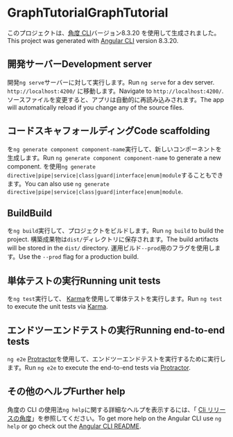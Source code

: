 # <a name="graphtutorial"></a><span data-ttu-id="c4b89-101">GraphTutorial</span><span class="sxs-lookup"><span data-stu-id="c4b89-101">GraphTutorial</span></span>

<span data-ttu-id="c4b89-102">このプロジェクトは、[角度 CLI](https://github.com/angular/angular-cli)バージョン8.3.20 を使用して生成されました。</span><span class="sxs-lookup"><span data-stu-id="c4b89-102">This project was generated with [Angular CLI](https://github.com/angular/angular-cli) version 8.3.20.</span></span>

## <a name="development-server"></a><span data-ttu-id="c4b89-103">開発サーバー</span><span class="sxs-lookup"><span data-stu-id="c4b89-103">Development server</span></span>

<span data-ttu-id="c4b89-104">開発`ng serve`サーバーに対して実行します。</span><span class="sxs-lookup"><span data-stu-id="c4b89-104">Run `ng serve` for a dev server.</span></span> <span data-ttu-id="c4b89-105">`http://localhost:4200/` に移動します。</span><span class="sxs-lookup"><span data-stu-id="c4b89-105">Navigate to `http://localhost:4200/`.</span></span> <span data-ttu-id="c4b89-106">ソースファイルを変更すると、アプリは自動的に再読み込みされます。</span><span class="sxs-lookup"><span data-stu-id="c4b89-106">The app will automatically reload if you change any of the source files.</span></span>

## <a name="code-scaffolding"></a><span data-ttu-id="c4b89-107">コードスキャフォールディング</span><span class="sxs-lookup"><span data-stu-id="c4b89-107">Code scaffolding</span></span>

<span data-ttu-id="c4b89-108">を`ng generate component component-name`実行して、新しいコンポーネントを生成します。</span><span class="sxs-lookup"><span data-stu-id="c4b89-108">Run `ng generate component component-name` to generate a new component.</span></span> <span data-ttu-id="c4b89-109">を使用`ng generate directive|pipe|service|class|guard|interface|enum|module`することもできます。</span><span class="sxs-lookup"><span data-stu-id="c4b89-109">You can also use `ng generate directive|pipe|service|class|guard|interface|enum|module`.</span></span>

## <a name="build"></a><span data-ttu-id="c4b89-110">Build</span><span class="sxs-lookup"><span data-stu-id="c4b89-110">Build</span></span>

<span data-ttu-id="c4b89-111">を`ng build`実行して、プロジェクトをビルドします。</span><span class="sxs-lookup"><span data-stu-id="c4b89-111">Run `ng build` to build the project.</span></span> <span data-ttu-id="c4b89-112">構築成果物は`dist/`ディレクトリに保存されます。</span><span class="sxs-lookup"><span data-stu-id="c4b89-112">The build artifacts will be stored in the `dist/` directory.</span></span> <span data-ttu-id="c4b89-113">運用ビルド`--prod`用のフラグを使用します。</span><span class="sxs-lookup"><span data-stu-id="c4b89-113">Use the `--prod` flag for a production build.</span></span>

## <a name="running-unit-tests"></a><span data-ttu-id="c4b89-114">単体テストの実行</span><span class="sxs-lookup"><span data-stu-id="c4b89-114">Running unit tests</span></span>

<span data-ttu-id="c4b89-115">を`ng test`実行して、 [Karma](https://karma-runner.github.io)を使用して単体テストを実行します。</span><span class="sxs-lookup"><span data-stu-id="c4b89-115">Run `ng test` to execute the unit tests via [Karma](https://karma-runner.github.io).</span></span>

## <a name="running-end-to-end-tests"></a><span data-ttu-id="c4b89-116">エンドツーエンドテストの実行</span><span class="sxs-lookup"><span data-stu-id="c4b89-116">Running end-to-end tests</span></span>

<span data-ttu-id="c4b89-117">`ng e2e` [Protractor](http://www.protractortest.org/)を使用して、エンドツーエンドテストを実行するために実行します。</span><span class="sxs-lookup"><span data-stu-id="c4b89-117">Run `ng e2e` to execute the end-to-end tests via [Protractor](http://www.protractortest.org/).</span></span>

## <a name="further-help"></a><span data-ttu-id="c4b89-118">その他のヘルプ</span><span class="sxs-lookup"><span data-stu-id="c4b89-118">Further help</span></span>

<span data-ttu-id="c4b89-119">角度の CLI の使用法`ng help`に関する詳細なヘルプを表示するには、「 [Cli リリースの角度](https://github.com/angular/angular-cli/blob/master/README.md)」を参照してください。</span><span class="sxs-lookup"><span data-stu-id="c4b89-119">To get more help on the Angular CLI use `ng help` or go check out the [Angular CLI README](https://github.com/angular/angular-cli/blob/master/README.md).</span></span>
